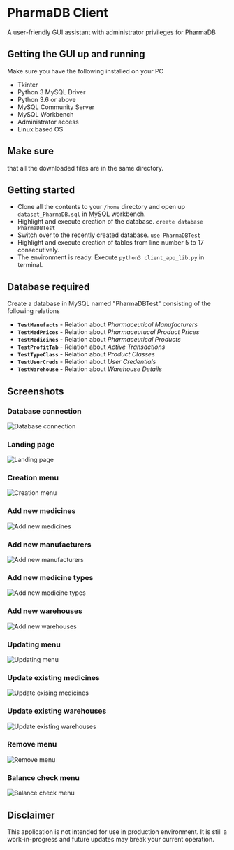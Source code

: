 # PharmaDB Client
A user-friendly GUI assistant with administrator privileges for PharmaDB

## Getting the GUI up and running
Make sure you have the following installed on your PC

* Tkinter
* Python 3 MySQL Driver
* Python 3.6 or above
* MySQL Community Server
* MySQL Workbench
* Administrator access
* Linux based OS

## Make sure
that all the downloaded files are in the same directory.

## Getting started
* Clone all the contents to your `/home` directory and open up `dataset_PharmaDB.sql` in MySQL workbench.
* Highlight and execute creation of the database. `create database PharmaDBTest`
* Switch over to the recently created database. `use PharmaDBTest`
* Highlight and execute creation of tables from line number 5 to 17 consecutively.
* The environment is ready. Execute `python3 client_app_lib.py` in terminal.

## Database required
Create a database in MySQL named "PharmaDBTest" consisting of the following relations

* **`TestManufacts`** - Relation about *Pharmaceutical Manufacturers*
* **`TestMedPrices`** - Relation about *Pharmaceutucal Product Prices*
* **`TestMedicines`** - Relation about *Pharmaceutical Products*
* **`TestProfitTab`** - Relation about *Active Transactions*
* **`TestTypeClass`** - Relation about *Product Classes*
* **`TestUserCreds`** - Relation about *User Credentials*
* **`TestWarehouse`** - Relation about *Warehouse Details*

## Screenshots

### Database connection
![Database connection](pics/apps/tkpcl/connexon.png)

### Landing page
![Landing page](pics/apps/tkpcl/mainmenu.png)

### Creation menu
![Creation menu](pics/apps/tkpcl/makemenu.png)

### Add new medicines
![Add new medicines](pics/apps/tkpcl/makemeds.png)

### Add new manufacturers
![Add new manufacturers](pics/apps/tkpcl/makemfgs.png)

### Add new medicine types
![Add new medicine types](pics/apps/tkpcl/maketype.png)

### Add new warehouses
![Add new warehouses](pics/apps/tkpcl/makeware.png)

### Updating menu
![Updating menu](pics/apps/tkpcl/updtrcrd.png)

### Update existing medicines
![Update exising medicines](pics/apps/tkpcl/updtmeds.png)

### Update existing warehouses
![Update existing warehouses](pics/apps/tkpcl/updtware.png)

### Remove menu
![Remove menu](pics/apps/tkpcl/rmovrcrd.png)

### Balance check menu
![Balance check menu](pics/apps/tkpcl/chekmoni.png)

## Disclaimer
This application is not intended for use in production environment. It is still a work-in-progress and future updates may break your current operation. 